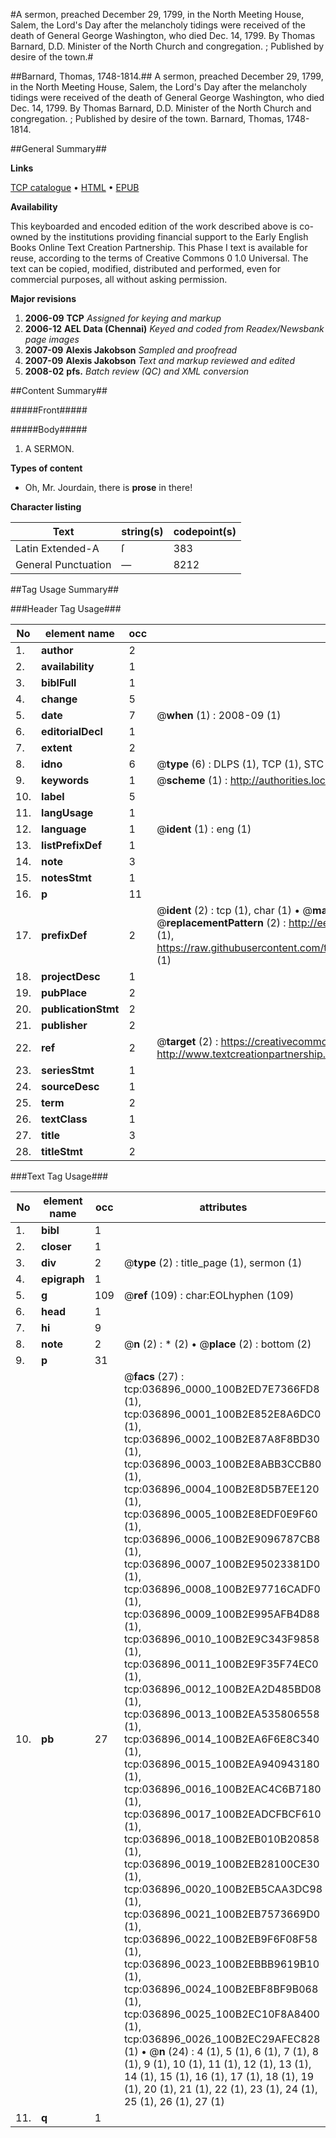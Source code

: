 #A sermon, preached December 29, 1799, in the North Meeting House, Salem, the Lord's Day after the melancholy tidings were received of the death of General George Washington, who died Dec. 14, 1799. By Thomas Barnard, D.D. Minister of the North Church and congregation. ; Published by desire of the town.#

##Barnard, Thomas, 1748-1814.##
A sermon, preached December 29, 1799, in the North Meeting House, Salem, the Lord's Day after the melancholy tidings were received of the death of General George Washington, who died Dec. 14, 1799. By Thomas Barnard, D.D. Minister of the North Church and congregation. ; Published by desire of the town.
Barnard, Thomas, 1748-1814.

##General Summary##

**Links**

[TCP catalogue](http://www.ota.ox.ac.uk/tcp/)  • 
[HTML](http://tei.it.ox.ac.uk/tcp/Texts-HTML/free/N27/N27681.html)  • 
[EPUB](http://tei.it.ox.ac.uk/tcp/Texts-EPUB/free/N27/N27681.epub)

**Availability**

This keyboarded and encoded edition of the
	       work described above is co-owned by the institutions
	       providing financial support to the Early English Books
	       Online Text Creation Partnership. This Phase I text is
	       available for reuse, according to the terms of Creative
	       Commons 0 1.0 Universal. The text can be copied,
	       modified, distributed and performed, even for
	       commercial purposes, all without asking permission.

**Major revisions**

1. __2006-09__ __TCP__ *Assigned for keying and markup*
1. __2006-12__ __AEL Data (Chennai)__ *Keyed and coded from Readex/Newsbank page images*
1. __2007-09__ __Alexis Jakobson__ *Sampled and proofread*
1. __2007-09__ __Alexis Jakobson__ *Text and markup reviewed and edited*
1. __2008-02__ __pfs.__ *Batch review (QC) and XML conversion*

##Content Summary##

#####Front#####

#####Body#####

1. A SERMON.

**Types of content**

  * Oh, Mr. Jourdain, there is **prose** in there!

**Character listing**


|Text|string(s)|codepoint(s)|
|---|---|---|
|Latin Extended-A|ſ|383|
|General Punctuation|—|8212|

##Tag Usage Summary##

###Header Tag Usage###

|No|element name|occ|attributes|
|---|---|---|---|
|1.|__author__|2||
|2.|__availability__|1||
|3.|__biblFull__|1||
|4.|__change__|5||
|5.|__date__|7| @__when__ (1) : 2008-09 (1)|
|6.|__editorialDecl__|1||
|7.|__extent__|2||
|8.|__idno__|6| @__type__ (6) : DLPS (1), TCP (1), STC (1), NOTIS (1), IMAGE-SET (1), EVANS-CITATION (1)|
|9.|__keywords__|1| @__scheme__ (1) : http://authorities.loc.gov/ (1)|
|10.|__label__|5||
|11.|__langUsage__|1||
|12.|__language__|1| @__ident__ (1) : eng (1)|
|13.|__listPrefixDef__|1||
|14.|__note__|3||
|15.|__notesStmt__|1||
|16.|__p__|11||
|17.|__prefixDef__|2| @__ident__ (2) : tcp (1), char (1)  •  @__matchPattern__ (2) : ([0-9\-]+):([0-9IVX]+) (1), (.+) (1)  •  @__replacementPattern__ (2) : http://eebo.chadwyck.com/downloadtiff?vid=$1&page=$2 (1), https://raw.githubusercontent.com/textcreationpartnership/Texts/master/tcpchars.xml#$1 (1)|
|18.|__projectDesc__|1||
|19.|__pubPlace__|2||
|20.|__publicationStmt__|2||
|21.|__publisher__|2||
|22.|__ref__|2| @__target__ (2) : https://creativecommons.org/publicdomain/zero/1.0/ (1), http://www.textcreationpartnership.org/docs/. (1)|
|23.|__seriesStmt__|1||
|24.|__sourceDesc__|1||
|25.|__term__|2||
|26.|__textClass__|1||
|27.|__title__|3||
|28.|__titleStmt__|2||


###Text Tag Usage###

|No|element name|occ|attributes|
|---|---|---|---|
|1.|__bibl__|1||
|2.|__closer__|1||
|3.|__div__|2| @__type__ (2) : title_page (1), sermon (1)|
|4.|__epigraph__|1||
|5.|__g__|109| @__ref__ (109) : char:EOLhyphen (109)|
|6.|__head__|1||
|7.|__hi__|9||
|8.|__note__|2| @__n__ (2) : * (2)  •  @__place__ (2) : bottom (2)|
|9.|__p__|31||
|10.|__pb__|27| @__facs__ (27) : tcp:036896_0000_100B2ED7E7366FD8 (1), tcp:036896_0001_100B2E852E8A6DC0 (1), tcp:036896_0002_100B2E87A8F8BD30 (1), tcp:036896_0003_100B2E8ABB3CCB80 (1), tcp:036896_0004_100B2E8D5B7EE120 (1), tcp:036896_0005_100B2E8EDF0E9F60 (1), tcp:036896_0006_100B2E9096787CB8 (1), tcp:036896_0007_100B2E95023381D0 (1), tcp:036896_0008_100B2E97716CADF0 (1), tcp:036896_0009_100B2E995AFB4D88 (1), tcp:036896_0010_100B2E9C343F9858 (1), tcp:036896_0011_100B2E9F35F74EC0 (1), tcp:036896_0012_100B2EA2D485BD08 (1), tcp:036896_0013_100B2EA535806558 (1), tcp:036896_0014_100B2EA6F6E8C340 (1), tcp:036896_0015_100B2EA940943180 (1), tcp:036896_0016_100B2EAC4C6B7180 (1), tcp:036896_0017_100B2EADCFBCF610 (1), tcp:036896_0018_100B2EB010B20858 (1), tcp:036896_0019_100B2EB28100CE30 (1), tcp:036896_0020_100B2EB5CAA3DC98 (1), tcp:036896_0021_100B2EB7573669D0 (1), tcp:036896_0022_100B2EB9F6F08F58 (1), tcp:036896_0023_100B2EBBB9619B10 (1), tcp:036896_0024_100B2EBF8BF9B068 (1), tcp:036896_0025_100B2EC10F8A8400 (1), tcp:036896_0026_100B2EC29AFEC828 (1)  •  @__n__ (24) : 4 (1), 5 (1), 6 (1), 7 (1), 8 (1), 9 (1), 10 (1), 11 (1), 12 (1), 13 (1), 14 (1), 15 (1), 16 (1), 17 (1), 18 (1), 19 (1), 20 (1), 21 (1), 22 (1), 23 (1), 24 (1), 25 (1), 26 (1), 27 (1)|
|11.|__q__|1||
